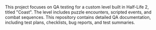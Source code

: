 This project focuses on QA testing for a custom level built in Half-Life 2, titled "Coast". The level includes puzzle encounters, scripted events, and combat sequences. 
This repository contains detailed QA documentation, including test plans, checklists, bug reports, and test summaries.

